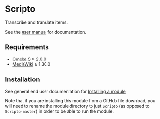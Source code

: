 # Scripto

Transcribe and translate items.

See the [user manual](https://github.com/omeka/omeka-s-enduser/blob/scripto/docs/modules/scripto.md) for documentation.

## Requirements

- [Omeka S](https://omeka.org/s/) ≥ 2.0.0
- [MediaWiki](https://www.mediawiki.org/wiki/MediaWiki) ≥ 1.30.0

## Installation

See general end user documentation for [Installing a module](http://dev.omeka.org/docs/s/user-manual/modules/#installing-modules)

Note that if you are installing this module from a GitHub file download, you will need to rename the module directory to just `Scripto` (as opposed to `Scripto-master`) in order to be able to run the module.
